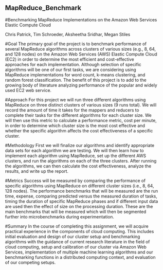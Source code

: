 ## MapReduce_Benchmark

#Benchmarking MapReduce Implementations on the Amazon Web Services
Elastic Compute Cloud

Chris Patrick, Tim Schroeder, Aksheetha Sridhar, Megan Stiles


#Goal
The primary goal of the project is to benchmark performance of several MapReduce algorithms across clusters of various sizes (e.g., 8, 64, and 128 nodes) on the Amazon Web Services (AWS) Elastic Compute Cloud (EC2) in order to determine the most efficient and cost-effective approaches for each implementation. Although selection of specific algorithms will be one of our first tasks, we are considering using MapReduce implementations for word count, k-means clustering, and random forest classification. The benefit of this project is to add to the growing body of literature analyzing performance of the popular and widely used EC2 web service.

#Approach
For this project we will run three different algorithms using MapReduce on three distinct clusters of various sizes (9 runs total). We will record the amount of time it takes for the mappers and reducers to complete their tasks for the different algorithms for each cluster size. We will then use this metric to calculate a performance metric, cost per minute, in order to determine which cluster size is the most cost effective and whether the specific algorithm affects the cost effectiveness of a specific cluster.

#Methodology
First we will finalize our algorithms and identify appropriate data sets for each algorithm we are testing. We will then learn how to implement each algorithm using MapReduce, set up the different AWS clusters, and run the algorithms on each of the three clusters. After running the algorithms, we can then calculate the cost effectiveness, analyze the results, and write up the report.

#Metrics
Success will be measured by comparing the performance of specific algorithms using MapReduce on different cluster sizes (i.e., 8, 64, 128 nodes). The performance benchmarks that will be measured are the run time, expense, comparing predicted versus the measured duration of tasks, timing the duration of specific MapReduce phases and if different input data are used then the effect of size on the processing duration. These are the main benchmarks that will be measured which will then be segmented further into microbenchmarks during experimentation. 

#Summary
In the course of completing this assignment, we will acquire practical experience in the components of cloud computing. This includes initial evaluation and design of our cluster setup and benchmarking algorithms with the guidance of current research literature in the field of cloud computing, setup and calibration of our cluster via Amazon Web Services, implementation of multiple machine learning algorithms and our benchmarking functions in a distributed computing context, and evaluation of our competing setups.
